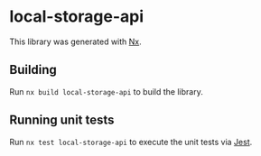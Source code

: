 # local-storage-api

This library was generated with [Nx](https://nx.dev).

## Building

Run `nx build local-storage-api` to build the library.

## Running unit tests

Run `nx test local-storage-api` to execute the unit tests via [Jest](https://jestjs.io).
